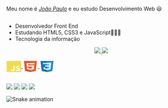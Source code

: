 
Meu nome é <a href="https://www.linkedin.com/in/edududuribeiro/"><i>João Paulo</i></a> e eu estudo Desenvolvimento Web 😃️

##
- Desenvolvedor Front End
- Estudando HTML5, CSS3 e JavaScript👨🏽‍💻
- Tecnologia da informação
<div>
<div align="center">
  <a href="https://github.com/joaostyle">
  <img height="180em" src="https://github-readme-stats.vercel.app/api?username=joaostyle&show_icons=true&theme=algolia&include_all_commits=true&count_private=true"/>
  <img height="180em" src="https://github-readme-stats.vercel.app/api/top-langs/?username=joaostyle&layout=compact&langs_count=7&theme=algolia"/>
</div>
<div style="display: inline_block"><br>
  <img align="center" alt="Rafa-Js" height="30" width="40" src="https://raw.githubusercontent.com/devicons/devicon/master/icons/javascript/javascript-plain.svg">
  <img align="center" alt="JoaoPaulo-HTML" height="30" width="40" src="https://raw.githubusercontent.com/devicons/devicon/master/icons/html5/html5-original.svg">
  <img align="center" alt="JoaoPaulo-CSS" height="30" width="40" src="https://raw.githubusercontent.com/devicons/devicon/master/icons/css3/css3-original.svg">
</div>

##

<div>
<a href="https://www.youtube.com/channel/UCaSC7E4flX1ostfG_IQ6wbg" target="_blank"><img src="https://img.shields.io/badge/YouTube-FF0000?style=for-the-badge&logo=youtube&logoColor=white" target="_blank"></a>
  <a href="https://www.instagram.com/joaostylo/" target="_blank"><img src="https://img.shields.io/badge/-Instagram-%23E4405F?style=for-the-badge&logo=instagram&logoColor=white" target="_blank"></a>
  <a href = "joaostylo@gmail.com"><img src="https://img.shields.io/badge/-Gmail-%23333?style=for-the-badge&logo=gmail&logoColor=white target="_blank"></a>
  <a href="https://www.linkedin.com/in/joao-paulo-sampaio-604a1823b/" target="_blank"><img src="https://img.shields.io/badge/-LinkedIn-%230077B5?style=for-the-badge&logo=linkedin&logoColor=white" target="_blank"></a> 

 
  ![Snake animation](https://github.com/joaostyle/joaostyle/blob/output/github-contribution-grid-snake.svg)
</div>
